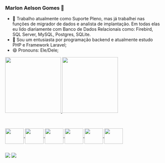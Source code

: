 ### Marlon Aelson Gomes 👋

- 🔭 Trabalho atualmente como Suporte Pleno, mas já trabalhei nas funções de migrador de dados e analista de implantação. Em todas elas eu lido diariamente com Banco de Dados Relacionais como: Firebird, SQL Server, MySQL, Postgres, SQLite.
- 🌱 Sou um entusiasta por programação backend e atualmente estudo PHP e Framework Laravel;
- 😄 Pronouns: Ele/Dele;

 <div>
  <a href="https://github.com/MarlonAelson">
  <img height="180em" src="https://github-readme-stats.vercel.app/api?username=MarlonAelson&show_icons=true&theme=tokyonight&include_all_commits=true&count_private=true"/>
  <img height="180em" src="https://github-readme-stats.vercel.app/api/top-langs/?username=MarlonAelson&layout=compact&langs_count=10&theme=tokyonight"/>
</div>
 
 ##

<div style="display: inline_block"><br>
  <img align="center" height="50" width="60" src="https://icongr.am/devicon/php-original.svg?size=128&color=currentColor">
  <img align="center" height="50" width="60" src="https://cdn.jsdelivr.net/gh/devicons/devicon/icons/laravel/laravel-plain-wordmark.svg" />
  <img align="center" height="50" width="60" src="https://cdn.jsdelivr.net/gh/devicons/devicon/icons/mysql/mysql-original-wordmark.svg" />
  <img align="center" height="50" width="60" src="https://cdn.jsdelivr.net/gh/devicons/devicon/icons/postgresql/postgresql-original-wordmark.svg" />
  <img align="center" height="50" width="60" src="https://cdn.jsdelivr.net/gh/devicons/devicon/icons/sqlite/sqlite-original-wordmark.svg" /> 
  <img align="center" height="50" width="60" src="https://cdn.jsdelivr.net/gh/devicons/devicon/icons/microsoftsqlserver/microsoftsqlserver-plain-wordmark.svg" />
</div>
  
  ##
  
  <div> 
  <a href = "mailto:marlon.aelson.gomes@gmail.com"><img src="https://img.shields.io/badge/-Gmail-%23333?style=for-the-badge&logo=gmail&logoColor=white" target="_blank"></a>
  <a href="https://br.linkedin.com/in/marlon-aelson-481688149" target="_blank"><img src="https://img.shields.io/badge/-LinkedIn-%230077B5?style=for-the-badge&logo=linkedin&logoColor=white" target="_blank"></a> 
 
<!--   ![Snake animation](https://github.com/handersonsilva/handersonsilva/blob/output/github-contribution-grid-snake.svg) -->
 
</div>
